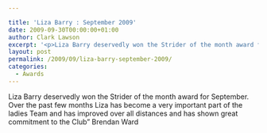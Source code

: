 ```yaml
---

title: 'Liza Barry : September 2009'
date: 2009-09-30T00:00:00+01:00
author: Clark Lawson
excerpt: '<p>Liza Barry deservedly won the Strider of the month award for September. Over the past few months Liza has become a very important part of the ladies Team and has improved over all distances and has shown great commitment to the Club" Brendan Ward</p>'
layout: post
permalink: /2009/09/liza-barry-september-2009/
categories:
  - Awards
---
```

</p> 

Liza Barry deservedly won the Strider of the month award for September. Over the past few months Liza has become a very important part of the ladies Team and has improved over all distances and has shown great commitment to the Club&#8221; Brendan Ward